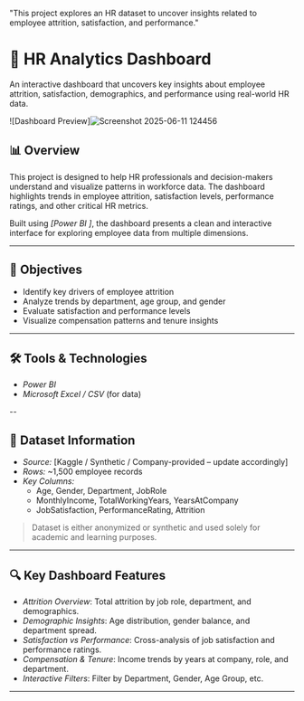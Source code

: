 "This project explores an HR dataset to uncover insights related to employee attrition, satisfaction, and performance."

# 🧠 HR Analytics Dashboard

An interactive dashboard that uncovers key insights about employee attrition, satisfaction, demographics, and performance using real-world HR data.

![Dashboard Preview]![Screenshot 2025-06-11 124456](https://github.com/user-attachments/assets/d3fc1bdf-3f94-4490-a8c5-55838de4110a)





## 📊 Overview

This project is designed to help HR professionals and decision-makers understand and visualize patterns in workforce data. 
The dashboard highlights trends in employee attrition, satisfaction levels, performance ratings, and other critical HR metrics.

Built using *[Power BI ]*, the dashboard presents a clean and interactive interface for exploring employee data from multiple dimensions.

---

## 🎯 Objectives

- Identify key drivers of employee attrition
- Analyze trends by department, age group, and gender
- Evaluate satisfaction and performance levels
- Visualize compensation patterns and tenure insights

---

## 🛠 Tools & Technologies

- *Power BI* 
- *Microsoft Excel / CSV* (for data)

--

## 🧾 Dataset Information

- *Source:* [Kaggle / Synthetic / Company-provided – update accordingly]
- *Rows:* ~1,500 employee records
- *Key Columns:*
  - Age, Gender, Department, JobRole
  - MonthlyIncome, TotalWorkingYears, YearsAtCompany
  - JobSatisfaction, PerformanceRating, Attrition

> Dataset is either anonymized or synthetic and used solely for academic and learning purposes.

---

## 🔍 Key Dashboard Features

- *Attrition Overview*: Total attrition by job role, department, and demographics.
- *Demographic Insights*: Age distribution, gender balance, and department spread.
- *Satisfaction vs Performance*: Cross-analysis of job satisfaction and performance ratings.
- *Compensation & Tenure*: Income trends by years at company, role, and department.
- *Interactive Filters*: Filter by Department, Gender, Age Group, etc.

---

